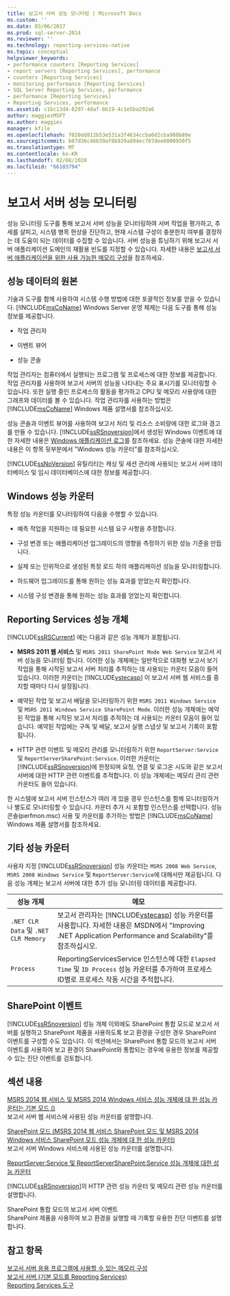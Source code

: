 ```yaml
---
title: 보고서 서버 성능 모니터링 | Microsoft Docs
ms.custom: ''
ms.date: 03/06/2017
ms.prod: sql-server-2014
ms.reviewer: ''
ms.technology: reporting-services-native
ms.topic: conceptual
helpviewer_keywords:
- performance counters [Reporting Services]
- report servers [Reporting Services], performance
- counters [Reporting Services]
- monitoring performance [Reporting Services]
- SQL Server Reporting Services, performance
- performance [Reporting Services]
- Reporting Services, performance
ms.assetid: c1bc13d4-8297-4daf-bb19-4c1e5ba292a6
author: maggiesMSFT
ms.author: maggies
manager: kfile
ms.openlocfilehash: f020dd812b53e531a3f4634ccba0d2cba980b89e
ms.sourcegitcommit: b87d36c46b39af8b929ad94ec707dee8800950f5
ms.translationtype: MT
ms.contentlocale: ko-KR
ms.lasthandoff: 02/08/2020
ms.locfileid: "66103794"
---
```

# <a name="monitoring-report-server-performance"></a>보고서 서버 성능 모니터링
  성능 모니터링 도구를 통해 보고서 서버 성능을 모니터링하여 서버 작업을 평가하고, 추세를 살피고, 시스템 병목 현상을 진단하고, 현재 시스템 구성이 충분한지 여부를 결정하는 데 도움이 되는 데이터를 수집할 수 있습니다. 서버 성능을 튜닝하기 위해 보고서 서버 애플리케이션 도메인의 재활용 빈도를 지정할 수 있습니다. 자세한 내용은 [보고서 서버 애플리케이션을 위한 사용 가능한 메모리 구성](../report-server/configure-available-memory-for-report-server-applications.md)을 참조하세요.  
  
## <a name="sources-of-performance-data"></a>성능 데이터의 원본  
 기술과 도구를 함께 사용하여 시스템 수행 방법에 대한 포괄적인 정보를 얻을 수 있습니다. 
  [!INCLUDE[msCoName](../../includes/msconame-md.md)] Windows Server 운영 체제는 다음 도구를 통해 성능 정보를 제공합니다.  
  
-   작업 관리자  
  
-   이벤트 뷰어  
  
-   성능 콘솔  
  
 작업 관리자는 컴퓨터에서 실행되는 프로그램 및 프로세스에 대한 정보를 제공합니다. 작업 관리자를 사용하여 보고서 서버의 성능을 나타내는 주요 표시기를 모니터링할 수 있습니다. 또한 실행 중인 프로세스의 활동을 평가하고 CPU 및 메모리 사용량에 대한 그래프와 데이터를 볼 수 있습니다. 작업 관리자를 사용하는 방법은 [!INCLUDE[msCoName](../../includes/msconame-md.md)] Windows 제품 설명서를 참조하십시오.  
  
 성능 콘솔과 이벤트 뷰어를 사용하여 보고서 처리 및 리소스 소비량에 대한 로그와 경고를 만들 수 있습니다. 
  [!INCLUDE[ssRSnoversion](../../includes/ssrsnoversion-md.md)]에서 생성된 Windows 이벤트에 대한 자세한 내용은 [Windows 애플리케이션 로그](windows-application-log.md)를 참조하세요. 성능 콘솔에 대한 자세한 내용은 이 항목 뒷부분에서 "Windows 성능 카운터"를 참조하십시오.  
  
 
  [!INCLUDE[ssNoVersion](../../includes/ssnoversion-md.md)] 유틸리티는 캐싱 및 세션 관리에 사용되는 보고서 서버 데이터베이스 및 임시 데이터베이스에 대한 정보를 제공합니다.  
  
## <a name="windows-performance-counters"></a>Windows 성능 카운터  
 특정 성능 카운터를 모니터링하여 다음을 수행할 수 있습니다.  
  
-   예측 작업을 지원하는 데 필요한 시스템 요구 사항을 추정합니다.  
  
-   구성 변경 또는 애플리케이션 업그레이드의 영향을 측정하기 위한 성능 기준을 만듭니다.  
  
-   실제 또는 인위적으로 생성된 특정 로드 하의 애플리케이션 성능을 모니터링합니다.  
  
-   하드웨어 업그레이드를 통해 원하는 성능 효과를 얻었는지 확인합니다.  
  
-   시스템 구성 변경을 통해 원하는 성능 효과를 얻었는지 확인합니다.  
  
## <a name="reporting-services-performance-objects"></a>Reporting Services 성능 개체  
 
  [!INCLUDE[ssRSCurrent](../../includes/ssrscurrent-md.md)] 에는 다음과 같은 성능 개체가 포함됩니다.  
  
-   **MSRS 2011 웹 서비스** 및 `MSRS 2011 SharePoint Mode Web Service` 보고서 서버 성능을 모니터링 합니다. 이러한 성능 개체에는 일반적으로 대화형 보고서 보기 작업을 통해 시작된 보고서 서버 처리를 추적하는 데 사용되는 카운터 모음이 들어 있습니다. 이러한 카운터는 [!INCLUDE[vstecasp](../../includes/vstecasp-md.md)] 이 보고서 서버 웹 서비스를 중지할 때마다 다시 설정됩니다.  
  
-   예약된 작업 및 보고서 배달을 모니터링하기 위한 `MSRS 2011 Windows Service` 및 `MSRS 2011 Windows Service SharePoint Mode`. 이러한 성능 개체에는 예약된 작업을 통해 시작된 보고서 처리를 추적하는 데 사용되는 카운터 모음이 들어 있습니다. 예약된 작업에는 구독 및 배달, 보고서 실행 스냅샷 및 보고서 기록이 포함됩니다.  
  
-   HTTP 관련 이벤트 및 메모리 관리를 모니터링하기 위한 `ReportServer:Service` 및 `ReportServerSharePoint:Service`. 이러한 카운터는 [!INCLUDE[ssRSnoversion](../../includes/ssrsnoversion-md.md)]에 한정되며 요청, 연결 및 로그온 시도와 같은 보고서 서버에 대한 HTTP 관련 이벤트를 추적합니다. 이 성능 개체에는 메모리 관리 관련 카운터도 들어 있습니다.  
  
 한 시스템에 보고서 서버 인스턴스가 여러 개 있을 경우 인스턴스를 함께 모니터링하거나 별도로 모니터링할 수 있습니다. 카운터 추가 시 포함할 인스턴스를 선택합니다. 성능 콘솔(perfmon.msc) 사용 및 카운터를 추가하는 방법은 [!INCLUDE[msCoName](../../includes/msconame-md.md)] Windows 제품 설명서를 참조하세요.  
  
## <a name="other-performance-counters"></a>기타 성능 카운터  
 사용자 지정 [!INCLUDE[ssRSnoversion](../../includes/ssrsnoversion-md.md)] 성능 카운터는 `MSRS 2008 Web Service`, `MSRS 2008 Windows Service` 및 `ReportServer:Service`에 대해서만 제공됩니다. 다음 성능 개체는 보고서 서버에 대한 추가 성능 모니터링 데이터를 제공합니다.  
  
|성능 개체|메모|  
|------------------------|-----------|  
|`.NET CLR Data` 및 `.NET CLR Memory`|보고서 관리자는 [!INCLUDE[vstecasp](../../includes/vstecasp-md.md)] 성능 카운터를 사용합니다. 자세한 내용은 MSDN에서 "Improving .NET Application Performance and Scalability"를 참조하십시오.|  
|`Process`|ReportingServicesService 인스턴스에 대한 `Elapsed Time` 및 `ID Process` 성능 카운터를 추가하여 프로세스 ID별로 프로세스 작동 시간을 추적합니다.|  
  
## <a name="sharepoint-events"></a>SharePoint 이벤트  
 
  [!INCLUDE[ssRSnoversion](../../includes/ssrsnoversion-md.md)] 성능 개체 이외에도 SharePoint 통합 모드로 보고서 서버를 실행하고 SharePoint 제품을 사용하도록 보고 환경을 구성한 경우 SharePoint 이벤트를 구성할 수도 있습니다. 이 섹션에서는 SharePoint 통합 모드의 보고서 서버 이벤트를 사용하여 보고 환경이 SharePoint와 통합되는 경우에 유용한 정보를 제공할 수 있는 진단 이벤트를 검토합니다.  
  
## <a name="in-this-section"></a>섹션 내용  
 [MSRS 2014 웹 서비스 및 MSRS 2014 Windows 서비스 성능 개체에 대 한 성능 카운터는 기본 모드 &#40;&#41;](performance-counters-msrs-2011-web-service-performance-objects.md)  
 보고서 서버 웹 서비스에 사용된 성능 카운터를 설명합니다.  
  
 [SharePoint 모드 &#40;MSRS 2014 웹 서비스 SharePoint 모드 및 MSRS 2014 Windows 서비스 SharePoint 모드 성능 개체에 대 한 성능 카운터&#41;](performance-counters-msrs-2011-sharepoint-mode-performance-objects.md)  
 보고서 서버 Windows 서비스에 사용된 성능 카운터를 설명합니다.  
  
 [ReportServer:Service 및 ReportServerSharePoint:Service 성능 개체에 대한 성능 카운터](performance-counters-reportserver-service-performance-objects.md)  
 
  [!INCLUDE[ssRSnoversion](../../includes/ssrsnoversion-md.md)]의 HTTP 관련 성능 카운터 및 메모리 관련 성능 카운터를 설명합니다.  
  
 SharePoint 통합 모드의 보고서 서버 이벤트  
 SharePoint 제품을 사용하여 보고 환경을 실행할 때 기록할 유용한 진단 이벤트를 설명합니다.  
  
## <a name="see-also"></a>참고 항목  
 [보고서 서버 응용 프로그램에 사용할 수 있는 메모리 구성](../report-server/configure-available-memory-for-report-server-applications.md)   
 [보고서 서버 &#40;기본 모드를 Reporting Services&#41;](reporting-services-report-server-native-mode.md)   
 [Reporting Services 도구](../tools/reporting-services-tools.md)  
  
  
